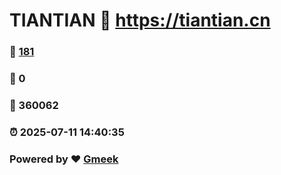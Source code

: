 # TIANTIAN :link: https://tiantian.cn 
### :page_facing_up: [181](https://tiantian.cn/tag.html) 
### :speech_balloon: 0 
### :hibiscus: 360062 
### :alarm_clock: 2025-07-11 14:40:35 
### Powered by :heart: [Gmeek](https://github.com/Meekdai/Gmeek)
